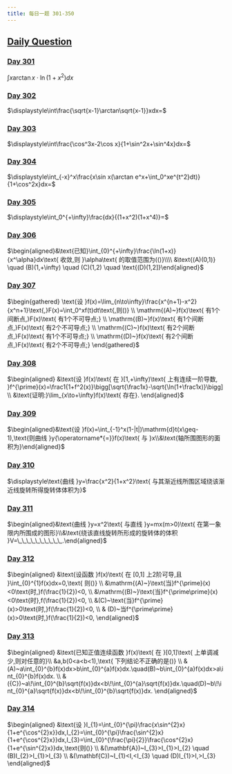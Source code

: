 ```yaml
---
title: 每日一题 301-350
---
```


## [Daily Question](https://www.icourse163.org/learn/kaopei-1468540169?tid=1469800465#/learn/content)

### [Day 301](https://www.bilibili.com/video/BV16N411q7jF/)

$\int x\arctan x\cdot\ln(1+x^2)dx$











### [Day 302](https://www.bilibili.com/video/BV1bN411q7Un/)

$\displaystyle\int\frac{\sqrt{x-1}\arctan\sqrt{x-1}}xdx=$











### [Day 303](https://www.bilibili.com/video/BV1iu4y1C7A1/)

$\displaystyle\int\frac{\cos^3x-2\cos x}{1+\sin^2x+\sin^4x}dx=$











### [Day 304](https://www.bilibili.com/video/BV19u411A7VL/)

$\displaystyle\int_{-x}^x\frac{x\sin x(\arctan e^x+\int_0^xe^{t^2}dt)}{1+\cos^2x}dx=$













### [Day 305](https://www.bilibili.com/video/BV1JH4y1X7kp/)

$\displaystyle\int_0^{+\infty}\frac{dx}{(1+x^2)(1+x^4)}=$













### [Day 306](https://www.bilibili.com/video/BV16j41117Qx/)

$\begin{aligned}&\text{已知}\int_{0}^{+\infty}\frac{\ln(1+x)}{x^\alpha}dx\text{ 收敛,则 }\alpha\text{ 的取值范围为(()}\\\\
&\text{(A)(0,1)} \quad (B)(1,+\infty) \quad (C)(1,2) \quad  \text{(D)(1,2]}\end{aligned}$













### [Day 307](https://www.bilibili.com/video/BV1Ne411u7B4/)

$\begin{gathered}
\text{设 }f(x)=\lim_{n\to\infty}\frac{x^{n+1}-x^2}{x^n+1}\text{,}F(x)=\int_0^xf(t)dt\text{,则()} \\
\mathrm{(A)~}f(x)\text{ 有1个间断点,}F(x)\text{ 有1个不可导点;} \\
\mathrm{(B)~}f(x)\text{ 有1个间断点,}F(x)\text{ 有2个不可导点;} \\
\mathrm{(C)~}f(x)\text{ 有2个间断点,}F(x)\text{ 有1个不可导点;} \\
\mathrm{(D)~}f(x)\text{ 有2个间断点,}F(x)\text{ 有2个不可导点;} 
\end{gathered}$











### [Day 308](https://www.bilibili.com/video/BV1H8411B7jg/)

$\begin{aligned}
&\text{设 }f(x)\text{ 在 }[1,+\infty)\text{ 上有连续一阶导数, }f^{\prime}(x)=\frac1{1+f^2(x)}\bigg[\sqrt{\frac1x}-\sqrt{\ln(1+\frac1x)}\bigg] \\
&\text{证明:}\lim_{x\to+\infty}f(x)\text{ 存在}.
\end{aligned}$













### [Day 309](https://www.bilibili.com/video/BV1UF41167CA/)

$\begin{aligned}&\text{设 }f(x)=\int_{-1}^x(1-|t|)\mathrm{d}t(x\geq-1),\text{则曲线 }y{\operatorname*{=}}f(x)\text{ 与 }x\\&\text{轴所围图形的面积为}\end{aligned}$













### [Day 310](https://www.bilibili.com/video/BV1np4y1L78b/)

$\displaystyle\text{曲线 }y=\frac{x^2}{1+x^2}\text{ 与其渐近线所围区域绕该渐近线旋转所得旋转体体积为}$













### [Day 311](https://www.bilibili.com/video/BV1Rw411m7vJ/)

$\begin{aligned}&\text{曲线 }y=x^2\text{ 与直线 }y=mx(m>0)\text{ 在第一象限内所围成的图形}\\&\text{绕该直线旋转所形成的旋转体的体积 }V=\_\_\_\_\_\_\_\_\_\_.\end{aligned}$













### [Day 312](https://www.bilibili.com/video/BV1CC4y1f7fM/)

$\begin{aligned}
&\text{设函数 }f(x)\text{ 在 [0,1] 上2阶可导,且 }\int_{0}^{1}f(x)dx=0,\text{ 则()} \\
&\mathrm{(A)~}\text{当}f^{\prime}(x)<0\text{时,}f(\frac{1}{2})<0, \\
&\mathrm{(B)~}\text{当}f^{\prime\prime}(x)<0\text{时},f(\frac{1}{2})<0, \\
&(C)~\text{当}f^{\prime}(x)>0\text{时,}f(\frac{1}{2})<0, \\
& (D)~当f^{\prime\prime}(x)>0\text{时,}f(\frac{1}{2})<0, 
\end{aligned}$











### [Day 313](https://www.bilibili.com/video/BV1t8411q7Nt/)

$\begin{aligned}
&\text{已知正值连续函数 }f(x)\text{ 在 }[0,1]\text{ 上单调减少,则对任意的}\\
&a,b(0<a<b<1),\text{ 下列结论不正确的是()} \\
&(A)~a\int_{0}^{b}f(x)dx>b\int_{0}^{a}f(x)dx.\quad(B)~b\int_{0}^{a}f(x)dx>a\int_{0}^{b}f(x)dx. \\
&({C})~a\!\int_{0}^{b}\sqrt{f(x)}dx<b\!\int_{0}^{a}\sqrt{f(x)}dx.\quad(D)~b\!\int_{0}^{a}\sqrt{f(x)}dx<b\!\int_{0}^{b}\sqrt{f(x)}dx.
\end{aligned}$













### [Day 314](https://www.bilibili.com/video/BV18u4y1r7nQ/)

$\begin{aligned}
&\text{设 }I_{1}=\int_{0}^{\pi}\frac{x\sin^{2}x}{1+e^{\cos^{2}x}}dx,I_{2}=\int_{0}^{\pi}\frac{\sin^{2}x}{1+e^{\cos^{2}x}}dx,I_{3}=\int_{0}^{\frac{\pi}{2}}\frac{\cos^{2}x}{1+e^{\sin^{2}x}}dx,\text{则()} \\
&(\mathbf{A})~I_{3}>I_{1}>I_{2} \quad (B)I_{2}>I_{1}>I_{3}  \\
&(\mathbf{C})~I_{1}<I,<I_{3} \quad (D)I_{1}>I,>I_{3} 
\end{aligned}$

